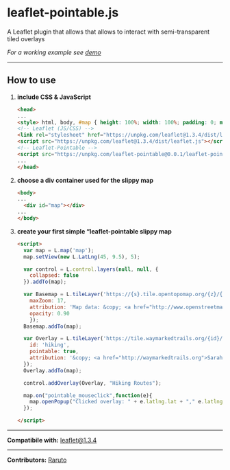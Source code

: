 # leaflet-pointable.js
A Leaflet plugin that allows that allows to interact with semi-transparent tiled overlays

_For a working example see [demo](https://raruto.github.io/examples/leaflet-pointable/leaflet-pointable.html)_

---

## How to use

1. **include CSS & JavaScript**
    ```html
    <head>
    ...
    <style> html, body, #map { height: 100%; width: 100%; padding: 0; margin: 0; } </style>
    <!-- Leaflet (JS/CSS) -->
    <link rel="stylesheet" href="https://unpkg.com/leaflet@1.3.4/dist/leaflet.css" />
    <script src="https://unpkg.com/leaflet@1.3.4/dist/leaflet.js"></script>
    <!-- Leaflet-Pointable -->
    <script src="https://unpkg.com/leaflet-pointable@0.0.1/leaflet-pointable.js"></script>
    ...
    </head>
    ```
2. **choose a div container used for the slippy map**
    ```html
    <body>
    ...
	  <div id="map"></div>
    ...
    </body>
    ```
3. **create your first simple “leaflet-pointable slippy map**
    ```html
    <script>
      var map = L.map('map');
      map.setView(new L.LatLng(45, 9.5), 5);

      var control = L.control.layers(null, null, {
        collapsed: false
      }).addTo(map);

      var Basemap = L.tileLayer('https://{s}.tile.opentopomap.org/{z}/{x}/{y}.png', {
        maxZoom: 17,
        attribution: 'Map data: &copy; <a href="http://www.openstreetmap.org/copyright">OpenStreetMap</a>, <a href="http://viewfinderpanoramas.org">SRTM</a> | Map style: &copy; <a href="https://opentopomap.org">OpenTopoMap</a> (<a href="https://creativecommons.org/licenses/by-sa/3.0/">CC-BY-SA</a>)',
        opacity: 0.90
        });
      Basemap.addTo(map);

      var Overlay = L.tileLayer('https://tile.waymarkedtrails.org/{id}/{z}/{x}/{y}.png', {
        id: 'hiking',
        pointable: true,
        attribution: '&copy; <a href="http://waymarkedtrails.org">Sarah Hoffmann</a> (<a href="https://creativecommons.org/licenses/by-sa/3.0/">CC-BY-SA</a>)',
      });
      Overlay.addTo(map);

      control.addOverlay(Overlay, "Hiking Routes");

      map.on("pointable_mouseclick",function(e){
        map.openPopup("Clicked overlay: " + e.latlng.lat + "," e.latlng.lng, e.latlng);
      });

    </script>
    ```

---

**Compatibile with:** leaflet@1.3.4

---

**Contributors:** [Raruto](https://github.com/Raruto/leaflet-pointable)
